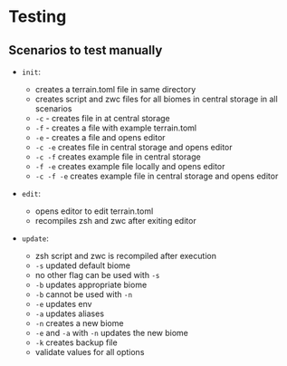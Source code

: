 # Testing

## Scenarios to test manually

- `init`:

  - creates a terrain.toml file in same directory
  - creates script and zwc files for all biomes in central storage in all scenarios
  - `-c` - creates file in at central storage
  - `-f` - creates a file with example terrain.toml
  - `-e` - creates a file and opens editor
  - `-c -e` creates file in central storage and opens editor
  - `-c -f` creates example file in central storage
  - `-f -e` creates example file locally and opens editor
  - `-c -f -e` creates example file in central storage and opens editor

- `edit`:

  - opens editor to edit terrain.toml
  - recompiles zsh and zwc after exiting editor

- `update`:

  - zsh script and zwc is recompiled after execution
  - `-s` updated default biome
  - no other flag can be used with `-s`
  - `-b` updates appropriate biome
  - `-b` cannot be used with `-n`
  - `-e` updates env
  - `-a` updates aliases
  - `-n` creates a new biome
  - `-e` and `-a` with `-n` updates the new biome
  - `-k` creates backup file
  - validate values for all options
